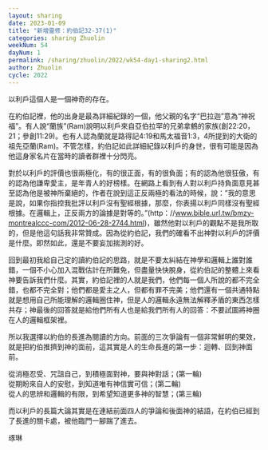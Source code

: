 ```yaml
---
layout: sharing
date: 2023-01-09
title: "新增靈修：約伯記32-37(1)"
categories: sharing Zhuolin
weekNum: 54
dayNum: 1
permalink: /sharing/zhuolin/2022/wk54-day1-sharing2.html
author: Zhuolin
cycle: 2022
---
```


以利戶這個人是一個神奇的存在。  

在約伯記裡，他的出身是最為詳細紀錄的一個，他父親的名字“巴拉迦”意為“神祝福”。有人說“蘭族”(Ram)說明以利戶來自亞伯拉罕的兄弟拿鶴的家族(創22:20，21；參創11:29)。也有人認為蘭就是路得記4:19和馬太福音1:3，4所提到的大衛的祖先亞蘭(Ram)。不管怎樣，約伯記如此詳細紀錄以利戶的身世，很有可能是因為他這身家名片在當時的讀者群裡十分閃亮。  

對於以利戶的評價也很兩極化，有的很正面，有的很負面；有的認為他很狂傲，有的認為他謙卑愛主，是年青人的好榜樣。在網路上看到有人對以利戶持負面意見甚至認為他是被神所棄絕的，作者在說到這正反兩極的看法的時候，說：”我的意思是說，如果你指控我批評以利戶沒有聖經根據，那麼，你表揚以利戶同樣沒有聖經根據。在邏輯上，正反兩方的論據是對等的。”(http：//www.bible.url.tw/bmzy-montrealccc-com/2012-06-28-2744.html)，雖然他對以利戶的觀點不是我所取的，但是他這句話我非常贊成。因為從約伯記，我們的確看不出神對以利戶的評價是什麼。即然如此，還是不要妄加揣測的好。  

回到最初我給自己定的讀約伯記的思路，就是不要太糾結在神學和邏輯上誰對誰錯，一個不小心加入混戰估計在所難免，但盡量快快脫身，從約伯記的整體上來看神要告訴我們什麼。其實，約伯記裡的人就是我們，他們每一個人所說的都不完全錯，也都不完全對；他們都是愛主之人，但都有罪不完美；他們還有一個共通特點就是想用自己所能理解的邏輯圈住神，但是人的邏輯永遠無法解釋矛盾的東西怎樣共存；神最後的回答就是給他們所有人也是給我們所有人的回答：不要試圖將神圈在人的邏輯框架裡。  

所以我選擇以約伯的長進為閱讀的方向。前面的三次爭論有一個非常鮮明的果效，就是把約伯推擠到神的面前，這其實是人的生命長進的第一步：迴轉、回到神面前。  

從消極忍受、咒詛自己，到積極面對神，要與神對話；(第一輪)  
從期盼來自人的安慰，到知道唯有神信實可信；(第二輪)  
從人的思辨和邏輯的有限，到希望知道更多神的智慧；(第三輪)  

而以利戶的長篇大論其實是在連結前面四人的爭論和後面神的結語，在約伯已經到了長進的關卡處，被他臨門一腳踹了進去。  

琢琳  






    
   


